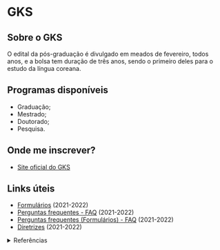 # GKS

## Sobre o GKS
O edital da pós-graduação é divulgado em meados de fevereiro, todos anos, e a bolsa tem duração de três anos, sendo o primeiro deles para o estudo da língua coreana. 

## Programas disponíveis
- Graduação;
- Mestrado;
- Doutorado;
- Pesquisa.


## Onde me inscrever?
- [Site oficial do GKS](http://br.china-embassy.org/por/)

## Links úteis
- [Formulários](./forms-2021.pdf) (2021-2022)
- [Perguntas frequentes - FAQ](./faq-2021.pdf) (2021-2022)
- [Perguntas frequentes (Formulários) - FAQ](./application-faq-2021.pdf) (2021-2022)
- [Diretrizes](./guidelines-2021.pdf) (2021-2022)


<details>
  <summary>Referências</summary>
  <ul>
    <li> Coreia do Sul
      <ul>    
        <li><a href="#">https://overseas.mofa.go.kr/br-pt/brd/m_22116/view.do?seq=761036</a></li>
        <li><a href="#">https://overseas.mofa.go.kr/br-pt/brd/m_22116/view.do?seq=761103&page=5</a></li>
        <li><a href="#">https://overseas.mofa.go.kr/br-pt/brd/m_22116/view.do?seq=761129</a></li>
        <li><a href="#">https://www.studyinkorea.go.kr/en/main.do</a></li>
      </ul>
    </li>
  </ul>
</details>